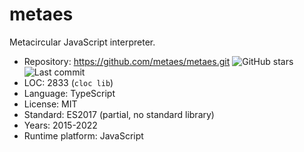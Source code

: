 # metaes

Metacircular JavaScript interpreter.

* Repository:       https://github.com/metaes/metaes.git <img src="https://img.shields.io/github/stars/metaes/metaes?label=&style=flat-square" alt="GitHub stars" title="GitHub stars"><img src="https://img.shields.io/github/last-commit/metaes/metaes?label=&style=flat-square" alt="Last commit" title="Last commit">
* LOC:              2833 (`cloc lib`)
* Language:         TypeScript
* License:          MIT
* Standard:         ES2017 (partial, no standard library)
* Years:            2015-2022
* Runtime platform: JavaScript
